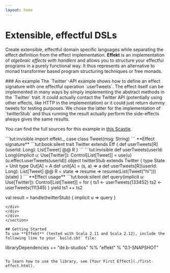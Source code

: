 ```yaml
---
layout: home
---
```


# Extensible, effectful DSLs
Create extensible, effectful domain specific
languages while separating the effect definition from the effect
implementation.
**Effekt** is an implementation of *algebraic effects
with handlers* and allows you to structure your effectful programs in a
purely functional way. It thus represents an alternative to
monad transformer based program structuring techniques or free monads.

<section class="home-box" markdown="1">
<div class="container" markdown="1">
<div class="row" markdown="1">
<div class="col-md-5" markdown="1">
### An example
The `Twitter`-API example shows how to define an effect signature with
one effectful operation `userTweets`. The effect itself can be
implemented in many ways by simply implementing the abstract methods
in the `Twitter` trait. It could actually contact the Twitter API
(potentially using other effects, like HTTP in the implementation) or
it could just return dummy tweets for testing purposes. We chose the
latter for the implementation of `twitterStub` and thus running the
result actually perform the side-effects always gives the same results.

You can find the full sources for this example in [this Scastie](https://scastie.scala-lang.org/EkSl7ykzQqK3ZFuyoO3e2A).
</div>
<div class="col-md-7" markdown="1">
```tut:invisible
import effekt._
case class Tweet(msg: String)
```
**Effect signature**
```tut:book:silent
trait Twitter extends Eff {
  def userTweets[R](userId: Long): List[Tweet] @@ R
}
```
```tut:invisible
def userTweets(userId: Long)(implicit u: Use[Twitter]): Control[List[Tweet]] =
  use(u)(u.effect.userTweets(userId))
object twitterStub extends Twitter {
  type State = Unit
  type Out[A] = A
  def unit[A] = (s, a) => a
  def userTweets[R](userId: Long): List[Tweet] @@ R = state => resume =>
    resume(List(Tweet("hi")))(state)
}
```
**Effect usage**
```tut:book:silent
def query(implicit u: Use[Twitter]): Control[List[Tweet]] =
  for {
    ts1 <- userTweets(133452)
    ts2 <- userTweets(111345)
  } yield ts1 ++ ts2

val result = handle(twitterStub) { implicit u => query }
```
</div>
</div>
</div>
</section>

## Getting Started
To use **Effekt** (tested with Scala 2.11 and Scala 2.12), include the
following line to your `build.sbt` file:

```
libraryDependencies += "de.b-studios" %% "effekt" % "0.1-SNAPSHOT"
```

To learn how to use the library, see [Your First Effect](./first-effect.html).
